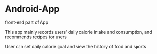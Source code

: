 # Android-App
front-end part of App

This app mainly records users' daily calorie intake and consumption, and recommends recipes for users

User can set daily calorie goal and view the history of food and sports
